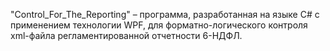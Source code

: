 "Control_For_The_Reporting" – программа, разработанная на языке C# с применением технологии WPF, для форматно-логического контроля xml-файла регламентированной отчетности 6-НДФЛ.
